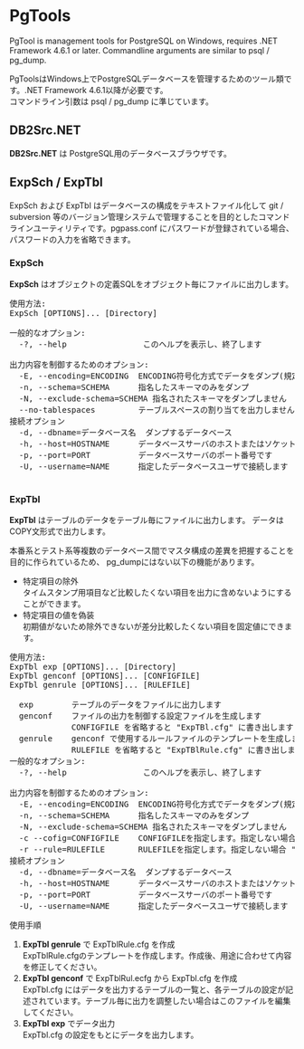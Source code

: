 # PgTools
PgTool is management tools for PostgreSQL on Windows, requires .NET Framework 4.6.1 or later. Commandline arguments are similar to psql / pg_dump.<br>

PgToolsはWindows上でPostgreSQLデータベースを管理するためのツール類です。.NET Framework 4.6.1以降が必要です。<br>
コマンドライン引数は psql / pg_dump に準じています。

## DB2Src.NET

**DB2Src.NET** は PostgreSQL用のデータベースブラウザです。

## ExpSch / ExpTbl
ExpSch および ExpTbl はデータベースの構成をテキストファイル化して git / subversion 等のバージョン管理システムで管理することを目的としたコマンドラインユーティリティです。pgpass.conf にパスワードが登録されている場合、パスワードの入力を省略できます。

### ExpSch
**ExpSch** はオブジェクトの定義SQLをオブジェクト毎にファイルに出力します。

<pre>
使用方法:
ExpSch [OPTIONS]... [Directory]

一般的なオプション:
  -?, --help                このヘルプを表示し、終了します

出力内容を制御するためのオプション:
  -E, --encoding=ENCODING  ENCODING符号化方式でデータをダンプ(規定値:UTF-8)
  -n, --schema=SCHEMA      指名したスキーマのみをダンプ
  -N, --exclude-schema=SCHEMA 指名されたスキーマをダンプしません
  --no-tablespaces         テーブルスペースの割り当てを出力しません
接続オプション
  -d, --dbname=データベース名  ダンプするデータベース
  -h, --host=HOSTNAME      データベースサーバのホストまたはソケットディレクトリです
  -p, --port=PORT          データベースサーバのポート番号です
  -U, --username=NAME      指定したデータベースユーザで接続します
  </pre>

### ExpTbl
**ExpTbl** はテーブルのデータをテーブル毎にファイルに出力します。
データはCOPY文形式で出力します。

本番系とテスト系等複数のデータベース間でマスタ構成の差異を把握することを目的に作られているため、
pg_dumpにはない以下の機能があります。

* 特定項目の除外<br>タイムスタンプ用項目など比較したくない項目を出力に含めないようにすることができます。
* 特定項目の値を偽装<br>初期値がないため除外できないが差分比較したくない項目を固定値にできます。

<pre>
使用方法:
ExpTbl exp [OPTIONS]... [Directory]
ExpTbl genconf [OPTIONS]... [CONFIGFILE]
ExpTbl genrule [OPTIONS]... [RULEFILE]

  exp        テーブルのデータをファイルに出力します
  genconf    ファイルの出力を制御する設定ファイルを生成します
             CONFIGFILE を省略すると "ExpTBl.cfg" に書き出します
  genrule    genconf で使用するルールファイルのテンプレートを生成します
             RULEFILE を省略すると "ExpTBlRule.cfg" に書き出します
一般的なオプション:
  -?, --help                このヘルプを表示し、終了します

出力内容を制御するためのオプション:
  -E, --encoding=ENCODING  ENCODING符号化方式でデータをダンプ(規定値:UTF-8)
  -n, --schema=SCHEMA      指名したスキーマのみをダンプ
  -N, --exclude-schema=SCHEMA 指名されたスキーマをダンプしません
  -c --cofig=CONFIGFILE    CONFIGFILEを指定します。指定しない場合 "ExpTbl.cfg" になります
  -r --rule=RULEFILE       RULEFILEを指定します。指定しない場合 "ExpTblRule.cfg" になります
接続オプション
  -d, --dbname=データベース名  ダンプするデータベース
  -h, --host=HOSTNAME      データベースサーバのホストまたはソケットディレクトリです
  -p, --port=PORT          データベースサーバのポート番号です
  -U, --username=NAME      指定したデータベースユーザで接続します
</pre>

使用手順
1. **ExpTbl genrule** で ExpTblRule.cfg を作成<br>ExpTblRule.cfgのテンプレートを作成します。作成後、用途に合わせて内容を修正してください。
2. **ExpTbl genconf** で ExpTblRul.ecfg から ExpTbl.cfg を作成<br>ExpTbl.cfg にはデータを出力するテーブルの一覧と、各テーブルの設定が記述されています。テーブル毎に出力を調整したい場合はこのファイルを編集してください。
3. **ExpTbl exp** でデータ出力<br>ExpTbl.cfg の設定をもとにデータを出力します。
